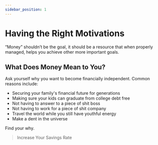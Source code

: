```yaml
---
sidebar_position: 1
---
```


# Having the Right Motivations

“Money” shouldn’t be the goal, it should be a resource that when properly managed, helps you achieve other more important goals.

## What Does Money Mean to You?

Ask yourself why you want to become financially independent. Common reasons include:
- Securing your family's financial future for generations
- Making sure your kids can graduate from college debt free
- Not having to answer to a piece of shit boss
- Not having to work for a piece of shit company
- Travel the world while you still have youthful energy
- Make a dent in the universe

Find your why.

>Increase Your Savings Rate